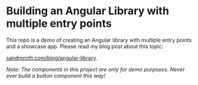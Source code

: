# Building an Angular Library with multiple entry points

This repo is a demo of creating an Angular library with multiple entry points and a showcase app. Please read my blog post about this topic:

[sandroroth.com/blog/angular-library](https://sandroroth.com/blog/angular-library).

*Note: The components in this project are only for demo purposes. Never ever build a button component this way!*
